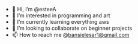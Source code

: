 - 👋 Hi, I’m @esteeA
- 👀 I’m interested in programming and art
- 🌱 I’m currently learning everything aws
- 💞️ I’m looking to collaborate on beginner projects
- 📫 How to reach me @bansielesar1@gmail.com

<!---
esteeA/esteeA is a ✨ special ✨ repository because its `README.md` (this file) appears on your GitHub profile.
You can click the Preview link to take a look at your changes.
--->
